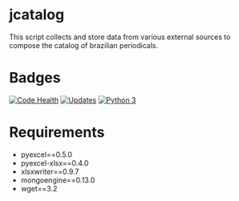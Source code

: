 # jcatalog
This script collects and store data from various external sources to compose the catalog of brazilian periodicals.

# Badges
[![Code Health](https://landscape.io/github/scieloorg/jcatalog/master/landscape.svg?style=flat)](https://landscape.io/github/scieloorg/jcatalog/master)
[![Updates](https://pyup.io/repos/github/scieloorg/jcatalog/shield.svg)](https://pyup.io/repos/github/scieloorg/jcatalog/)
[![Python 3](https://pyup.io/repos/github/scieloorg/jcatalog/python-3-shield.svg)](https://pyup.io/repos/github/scieloorg/jcatalog/)

# Requirements

- pyexcel==0.5.0
- pyexcel-xlsx==0.4.0
- xlsxwriter==0.9.7
- mongoengine==0.13.0
- wget==3.2
